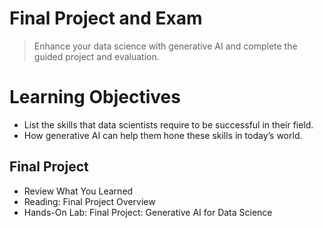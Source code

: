 # Final Project and Exam
> Enhance your data science with generative AI and complete the guided project and evaluation.
# Learning Objectives
- List the skills that data scientists require to be successful in their field.
- How generative AI can help them hone these skills in today’s world.
## Final Project
- Review What You Learned
- Reading: Final Project Overview
- Hands-On Lab: Final Project: Generative AI for Data Science

